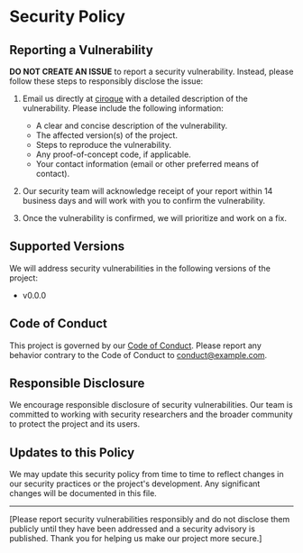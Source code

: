 # Security Policy

## Reporting a Vulnerability

**DO NOT CREATE AN ISSUE** to report a security vulnerability. Instead, please follow these steps to responsibly disclose the issue:

1. Email us directly at [ciroque](mailto:ciroque@outlook.com) with a detailed description of the vulnerability. Please include the following information:
    - A clear and concise description of the vulnerability.
    - The affected version(s) of the project.
    - Steps to reproduce the vulnerability.
    - Any proof-of-concept code, if applicable.
    - Your contact information (email or other preferred means of contact).

2. Our security team will acknowledge receipt of your report within 14 business days and will work with you to confirm the vulnerability.

3. Once the vulnerability is confirmed, we will prioritize and work on a fix.


## Supported Versions

We will address security vulnerabilities in the following versions of the project:

- v0.0.0

## Code of Conduct

This project is governed by our [Code of Conduct](CODE_OF_CONDUCT.md). Please report any behavior contrary to the Code of Conduct to [conduct@example.com](mailto:conduct@example.com).

## Responsible Disclosure

We encourage responsible disclosure of security vulnerabilities. Our team is committed to working with security researchers and the broader community to protect the project and its users.

## Updates to this Policy

We may update this security policy from time to time to reflect changes in our security practices or the project's development. Any significant changes will be documented in this file.

---
[Please report security vulnerabilities responsibly and do not disclose them publicly until they have been addressed and a security advisory is published. Thank you for helping us make our project more secure.]
